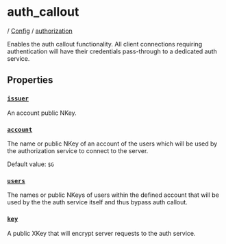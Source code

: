 # auth_callout

/ [Config](../../index.md) / [authorization](../index.md) 

Enables the auth callout functionality.
All client connections requiring authentication will have
their credentials pass-through to a dedicated auth service.

## Properties

### [`issuer`](issuer/index.md)

An account public NKey.

### [`account`](account/index.md)

The name or public NKey of an account of the users which will
be used by the authorization service to connect to the server.

Default value: `$G`

### [`users`](users/index.md)

The names or public NKeys of users within the defined account
that will be used by the the auth service itself and thus bypass
auth callout.

### [`key`](key/index.md)

A public XKey that will encrypt server requests to the auth
service.

